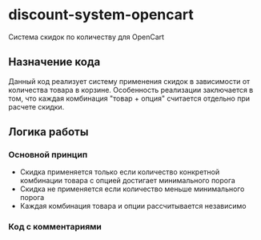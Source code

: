# discount-system-opencart
Система скидок по количеству для OpenCart
## Назначение кода
Данный код реализует систему применения скидок в зависимости от количества товара в корзине. Особенность реализации заключается в том, что каждая комбинация "товар + опция" считается отдельно при расчете скидки.

## Логика работы
### Основной принцип
* Скидка применяется только если количество конкретной комбинации товара с опцией достигает минимального порога
* Скидка не применяется если количество меньше минимального порога
* Каждая комбинация товара и опции рассчитывается независимо

 ### Код с комментариями
```

```

